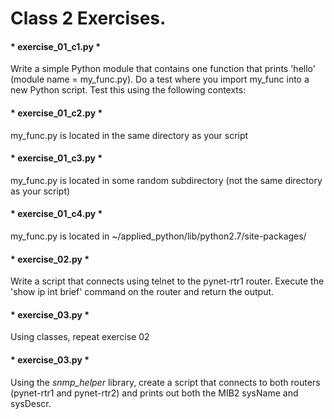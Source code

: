 # Class 2 Exercises.

#### * exercise_01_c1.py *
Write a simple Python module that contains one function that prints 'hello'
(module name = my_func.py). Do a test where you import my_func into a new
Python script. Test this using the following contexts:
#### * exercise_01_c2.py *
my_func.py is located in the same directory as your script
#### * exercise_01_c3.py *
my_func.py is located in some random subdirectory (not the same directory as
  your script)
#### * exercise_01_c4.py *
my_func.py is located in ~/applied_python/lib/python2.7/site-packages/


#### * exercise_02.py *
Write a script that connects using telnet to the pynet-rtr1 router. Execute the
 'show ip int brief' command on the router and return the output.

#### * exercise_03.py *
Using classes, repeat exercise 02

#### * exercise_03.py *
Using the *snmp_helper* library, create a script that connects to both routers
(pynet-rtr1 and pynet-rtr2) and prints out both the MIB2 sysName and sysDescr.

